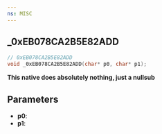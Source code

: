 ```yaml
---
ns: MISC
---
```

## _0xEB078CA2B5E82ADD

```c
// 0xEB078CA2B5E82ADD
void _0xEB078CA2B5E82ADD(char* p0, char* p1);
```

**This native does absolutely nothing, just a nullsub**

## Parameters
* **p0**: 
* **p1**: 

